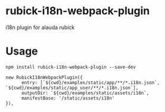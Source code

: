 # rubick-i18n-webpack-plugin
i18n plugin for alauda rubick

# Usage
```
npm install rubick-i18n-webpack-plugin --save-dev

new RubickI18nWebpackPlugin({
      entry: [`${cwd}/examples/static/app/**/*.i18n.json`, `${cwd}/examples/static/app_user/**/*.i18n.json`],
      outputDir: `${cwd}/examples/static/assets/i18n`,
      manifestBase: '/static/assets/i18n'
}),

```

    
